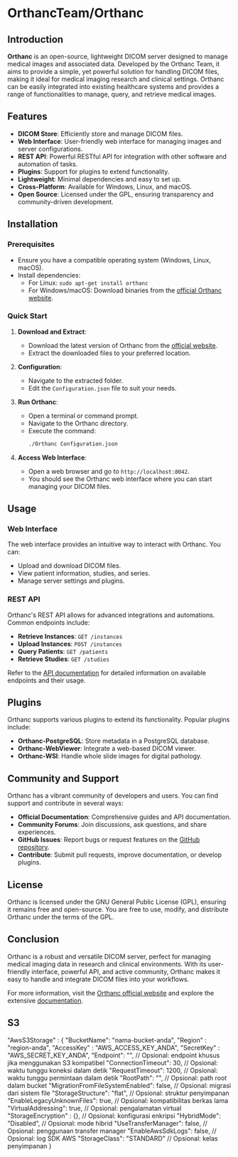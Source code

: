 # OrthancTeam/Orthanc

## Introduction

**Orthanc** is an open-source, lightweight DICOM server designed to manage medical images and associated data. Developed by the Orthanc Team, it aims to provide a simple, yet powerful solution for handling DICOM files, making it ideal for medical imaging research and clinical settings. Orthanc can be easily integrated into existing healthcare systems and provides a range of functionalities to manage, query, and retrieve medical images.

## Features

- **DICOM Store**: Efficiently store and manage DICOM files.
- **Web Interface**: User-friendly web interface for managing images and server configurations.
- **REST API**: Powerful RESTful API for integration with other software and automation of tasks.
- **Plugins**: Support for plugins to extend functionality.
- **Lightweight**: Minimal dependencies and easy to set up.
- **Cross-Platform**: Available for Windows, Linux, and macOS.
- **Open Source**: Licensed under the GPL, ensuring transparency and community-driven development.

## Installation

### Prerequisites

- Ensure you have a compatible operating system (Windows, Linux, macOS).
- Install dependencies:
  - For Linux: `sudo apt-get install orthanc`
  - For Windows/macOS: Download binaries from the [official Orthanc website](https://www.orthanc-server.com/).

### Quick Start

1. **Download and Extract**:

   - Download the latest version of Orthanc from the [official website](https://www.orthanc-server.com/).
   - Extract the downloaded files to your preferred location.

2. **Configuration**:

   - Navigate to the extracted folder.
   - Edit the `Configuration.json` file to suit your needs.

3. **Run Orthanc**:

   - Open a terminal or command prompt.
   - Navigate to the Orthanc directory.
   - Execute the command:
     ```sh
     ./Orthanc Configuration.json
     ```

4. **Access Web Interface**:
   - Open a web browser and go to `http://localhost:8042`.
   - You should see the Orthanc web interface where you can start managing your DICOM files.

## Usage

### Web Interface

The web interface provides an intuitive way to interact with Orthanc. You can:

- Upload and download DICOM files.
- View patient information, studies, and series.
- Manage server settings and plugins.

### REST API

Orthanc's REST API allows for advanced integrations and automations. Common endpoints include:

- **Retrieve Instances**: `GET /instances`
- **Upload Instances**: `POST /instances`
- **Query Patients**: `GET /patients`
- **Retrieve Studies**: `GET /studies`

Refer to the [API documentation](https://book.orthanc-server.com/users/rest.html) for detailed information on available endpoints and their usage.

## Plugins

Orthanc supports various plugins to extend its functionality. Popular plugins include:

- **Orthanc-PostgreSQL**: Store metadata in a PostgreSQL database.
- **Orthanc-WebViewer**: Integrate a web-based DICOM viewer.
- **Orthanc-WSI**: Handle whole slide images for digital pathology.

## Community and Support

Orthanc has a vibrant community of developers and users. You can find support and contribute in several ways:

- **Official Documentation**: Comprehensive guides and API documentation.
- **Community Forums**: Join discussions, ask questions, and share experiences.
- **GitHub Issues**: Report bugs or request features on the [GitHub repository](https://github.com/orthanc-team/orthanc).
- **Contribute**: Submit pull requests, improve documentation, or develop plugins.

## License

Orthanc is licensed under the GNU General Public License (GPL), ensuring it remains free and open-source. You are free to use, modify, and distribute Orthanc under the terms of the GPL.

## Conclusion

Orthanc is a robust and versatile DICOM server, perfect for managing medical imaging data in research and clinical environments. With its user-friendly interface, powerful API, and active community, Orthanc makes it easy to handle and integrate DICOM files into your workflows.

For more information, visit the [Orthanc official website](https://www.orthanc-server.com/) and explore the extensive [documentation](https://book.orthanc-server.com/).

## S3

"AwsS3Storage" : {
   "BucketName": "nama-bucket-anda",
   "Region" : "region-anda",
   "AccessKey" : "AWS_ACCESS_KEY_ANDA",
   "SecretKey" : "AWS_SECRET_KEY_ANDA",
   "Endpoint": "", // Opsional: endpoint khusus jika menggunakan S3 kompatibel
   "ConnectionTimeout": 30, // Opsional: waktu tunggu koneksi dalam detik
   "RequestTimeout": 1200, // Opsional: waktu tunggu permintaan dalam detik
   "RootPath": "", // Opsional: path root dalam bucket
   "MigrationFromFileSystemEnabled": false, // Opsional: migrasi dari sistem file
   "StorageStructure": "flat", // Opsional: struktur penyimpanan
   "EnableLegacyUnknownFiles": true, // Opsional: kompatibilitas berkas lama
   "VirtualAddressing": true, // Opsional: pengalamatan virtual
   "StorageEncryption" : {}, // Opsional: konfigurasi enkripsi
   "HybridMode": "Disabled", // Opsional: mode hibrid
   "UseTransferManager": false, // Opsional: penggunaan transfer manager
   "EnableAwsSdkLogs": false, // Opsional: log SDK AWS
   "StorageClass": "STANDARD" // Opsional: kelas penyimpanan
}